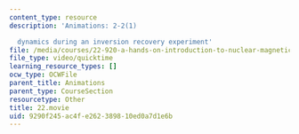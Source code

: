 ```yaml
---
content_type: resource
description: 'Animations: 2-2(1)

  dynamics during an inversion recovery experiment'
file: /media/courses/22-920-a-hands-on-introduction-to-nuclear-magnetic-resonance-january-iap-1997/9290f245ac4fe262389810ed0a7d1e6b_22.movie
file_type: video/quicktime
learning_resource_types: []
ocw_type: OCWFile
parent_title: Animations
parent_type: CourseSection
resourcetype: Other
title: 22.movie
uid: 9290f245-ac4f-e262-3898-10ed0a7d1e6b
---
```


